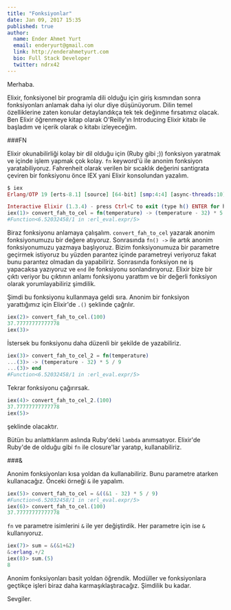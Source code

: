 ```yaml
---
title: "Fonksiyonlar"
date: Jan 09, 2017 15:35
published: true
author:
  name: Ender Ahmet Yurt
  email: enderyurt@gmail.com
  link: http://enderahmetyurt.com
  bio: Full Stack Developer
  twitter: ndrx42
---
```


Merhaba.

Elixir, fonksiyonel bir programla dili olduğu için giriş kısmından sonra fonksiyonları anlamak daha iyi olur diye düşünüyorum. Dilin temel özelliklerine zaten konular detaylandıkça tek tek değinme fırsatımız olacak. Ben Elixir öğrenmeye kitap olarak O'Reilly'ın Introducing Elixir kitabı ile başladım ve içerik olarak o kitabı izleyeceğim.

###FN

Elixir okunabilirliği kolay bir dil olduğu için (Ruby gibi ;)) fonksiyon yaratmak ve içinde işlem yapmak çok kolay. ```fn``` keyword'ü ile anonim fonksiyon yaratabiliyoruz. Fahrenheit olarak verilen bir sıcaklık değerini santigrata çeviren bir fonksiyonu önce IEX yani Elixir konsolundan yazalım.

```elixir
$ iex
Erlang/OTP 19 [erts-8.1] [source] [64-bit] [smp:4:4] [async-threads:10] [hipe] [kernel-poll:false] [dtrace]

Interactive Elixir (1.3.4) - press Ctrl+C to exit (type h() ENTER for help)
iex(1)> convert_fah_to_cel = fn(temperature) -> (temperature - 32) * 5 / 9 end
#Function<6.52032458/1 in :erl_eval.expr/5>
```

Biraz fonksiyonu anlamaya çalışalım. ```convert_fah_to_cel``` yazarak anonim fonksiyonumuzu bir değere atıyoruz. Sonrasında ```fn() ->``` ile artık anonim fonksiyonumuzu yazmaya başlıyoruz. Bizim fonksiyonumuza bir parametre geçirmek istiyoruz bu yüzden parantez içinde parametreyi veriyoruz fakat bunu parantez olmadan da yapabiliriz. Sonrasında fonksiyon ne iş yapacaksa yazıyoruz ve ```end``` ile fonksiyonu sonlandırıyoruz. Elixir bize bir çıktı veriyor bu çıktının anlamı fonksiyonu yarattım ve bir değerli fonksiyon olarak yorumlayabiliriz şimdilik.

Şimdi bu fonksiyonu kullanmaya geldi sıra. Anonim bir fonksiyon yarattığımız için Elixir'de ```.()``` şeklinde çağrılır.

```elixir
iex(2)> convert_fah_to_cel.(100)
37.77777777777778
iex(3)>
```

İstersek bu fonksiyonu daha düzenli bir şekilde de yazabiliriz.

```elixir
iex(3)> convert_fah_to_cel_2 = fn(temperature)
...(3)> -> (temperature - 32) * 5 / 9
...(3)> end
#Function<6.52032458/1 in :erl_eval.expr/5>
```

Tekrar fonksiyonu çağırırsak.

```elixir
iex(4)> convert_fah_to_cel_2.(100)
37.77777777777778
iex(5)>
```

şeklinde olacaktır.

Bütün bu anlattıklarım aslında Ruby'deki ```lambda``` anımsatıyor. Elixir'de Ruby'de de olduğu gibi ```fn``` ile closure'lar yaratıp, kullanabiliriz.

###&

Anonim fonksiyonları kısa yoldan da kullanabiliriz. Bunu parametre atarken kullanacağız. Önceki örneği ```&``` ile yapalım.

```elixir
iex(5)> convert_fah_to_cel = &((&1 - 32) * 5 / 9)
#Function<6.52032458/1 in :erl_eval.expr/5>
iex(6)> convert_fah_to_cel.(100)
37.77777777777778
```

```fn``` ve parametre isimlerini ```&``` ile yer değiştirdik. Her parametre için ise ```&``` kullanıyoruz.

```elixir
iex(7)> sum = &(&1+&2)
&:erlang.+/2
iex(8)> sum.(5)
8
```

Anonim fonksiyonları basit yoldan öğrendik. Modüller ve fonksiyonlara geçtikçe işleri biraz daha karmaşıklaştıracağız. Şimdilik bu kadar.

Sevgiler.